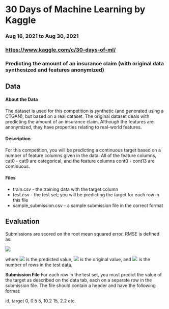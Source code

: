 # 30 Days of Machine Learning by Kaggle
### Aug 16, 2021 to Aug 30, 2021
### https://www.kaggle.com/c/30-days-of-ml/
### Predicting the amount of an insurance claim (with original data synthesized and features anonymized)

## Data
#### About the Data
The dataset is used for this competition is synthetic (and generated using a CTGAN), but based on a real dataset. The original dataset deals with predicting the amount of an insurance claim. Although the features are anonymized, they have properties relating to real-world features.

#### Description
For this competition, you will be predicting a continuous target based on a number of feature columns given in the data. All of the feature columns, cat0 - cat9 are categorical, and the feature columns cont0 - cont13 are continuous.

#### Files
- train.csv - the training data with the target column
- test.csv - the test set; you will be predicting the target for each row in this file
- sample_submission.csv - a sample submission file in the correct format

## Evaluation
Submissions are scored on the root mean squared error. RMSE is defined as:

<img src="https://render.githubusercontent.com/render/math?math=\text{RMSE} = \sqrt{\frac{1}{n} \sum_{i=1}^{n} (y_i - \hat{y}_i)^2}">

where <img src="https://render.githubusercontent.com/render/math?math=\hat{y}"> is the predicted value, <img src="https://render.githubusercontent.com/render/math?math={y}"> is the original value, and <img src="https://render.githubusercontent.com/render/math?math={n}"> is the number of rows in the test data.

**Submission File**
For each row in the test set, you must predict the value of the target as described on the data tab, each on a separate row in the submission file. The file should contain a header and have the following format:

id, target
0, 0.5
5, 10.2
15, 2.2
etc.

